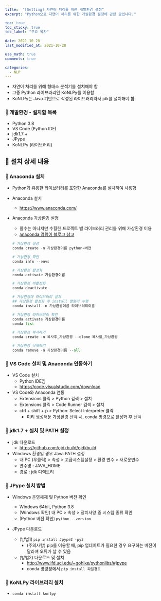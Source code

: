 ```yaml
---
title:  "[Setting] 자연어 처리를 위한 개발환경 설정"
excerpt: "Python으로 자연어 처리를 위한 개발환경 설정에 관한 글입니다."

toc: true
toc_sticky: true
toc_label: "주요 목차"
 
date: 2021-10-28
last_modified_at: 2021-10-28

use_math: true
comments: true

categories:
  - NLP
---
```




- 자연어 처리를 위해 형태소 분석기를 설치해야 함
- 그중 Python 라이브러리인 KoNLPy를 이용함
- KoNLPy는 Java 기반으로 작성된 라이브러리라서 jdk를 설치해야 함



### 📌 개발환경 - 설치할 목록

- Python 3.8
- VS Code (Python IDE)
- jdk1.7 +
- JPype
- KoNLPy (라이브러리)



## 🌱 설치 상세 내용

### 📌 Anaconda 설치

- Python과 유용한 라이브러리를 포함한 Anaconda를 설치하여 사용함

- Anaconda 설치

  - https://www.anaconda.com/

- Anaconda 가상환경 설정

  - 필수는 아니지만 수월한 프로젝트 별 라이브러리 관리를 위해 가상환경 이용
  - [anaconda 명령어 블로그 참고](https://yganalyst.github.io/pythonic/anaconda_env_1/)

  ```python
  # 가상환경 생성
  conda create -n 가상환경이름 python=버전
  
  # 가상환경 확인
  conda info --envs
  
  # 가상환경 활성화
  conda activate 가상환경이름
  
  # 가상환경 비활성화
  conda deactivate
  
  # 가상환경에 라이브러리 설치
  ## 가상환경 활성화 후 install 명령어 수행
  conda install -n 가상환경이름 라이브러리이름
  
  # 가상환경 라이브러리 확인
  conda activate 가상환경이름
  conda list
  
  # 가상환경 복사하기
  conda create -n 복사후_가상환경 --clone 복사할_가상환경
  
  # 가상환경 삭제하기
  conda remove -n 가상환경이름 --all
  ```



### 📌 VS Code 설치 및 Anaconda 연동하기

- VS Code 설치
  - Python IDE임
  - https://code.visualstudio.com/download
- VS Code와 Anaconda 연동
  - Extensions 클릭 > Python 검색 > 설치
  - Extensions 클릭 > Code Runner 검색 > 설치
  - ctrl + shift + p > Python: Select Interpreter 클릭
    - 미리 생성해둔 가상환경 선택 시, conda 명령으로 활성화 후 선택



### 📌 jdk1.7 + 설치 및 PATH 설정

- jdk 다운로드
  - https://github.com/ojdkbuild/ojdkbuild
- Windows 환경일 경우 Java PATH 설정
  - 내 PC (우클릭) > 속성 > 고급시스템설정 > 환경 변수 > 새로운변수
  - 변수명 : JAVA_HOME
  - 경로 : jdk 디렉토리

### 📌 JPype 설치 방법

- Windows 운영체제 및 Python 버전 확인
  - Windows 64bit, Python 3.8
  - (Windows 확인) 내 PC > 속성 > 장치사양 중 시스템 종류 확인
  - (Python 버전 확인) ```python --version```

- JPype 다운로드
  - (방법1) ```pip install Jpype2 -py3```
    - (주의사항) pip를 이용할 때, pip 업데이트가 필요한 경우 요구하는 버전이 달라져 오류가 날 수 있음
  - (방법2) 다운로드 및 설치
    - http://www.lfd.uci.edu/~gohlke/pythonlibs/#jpype
    - conda 명령창에서 ```pip install 파일경로```

### 📌 KoNLPy 라이브러리 설치

- ```conda install konlpy```

